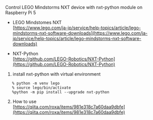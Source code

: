 Control LEGO Mindstorms NXT device with nxt-python module on Raspberry Pi 5

- LEGO Mindstomes NXT   
  [https://www.lego.com/ja-jp/service/help-topics/article/lego-mindstorms-nxt-software-downloads](https://www.lego.com/ja-jp/service/help-topics/article/lego-mindstorms-nxt-software-downloads)

- NXT-Python   
  [https://github.com/LEGO-Robotics/NXT-Python](https://github.com/LEGO-Robotics/NXT-Python)


1. install nxt-python with virtual environment
```
   % python -m venv lego
   % source lego/bin/activate
   %python -m pip install --upgrade nxt-python
```

2. How to use   
  [https://qiita.com/roxa/items/981e318c7a60daa9dbfe](https://qiita.com/roxa/items/981e318c7a60daa9dbfe)

